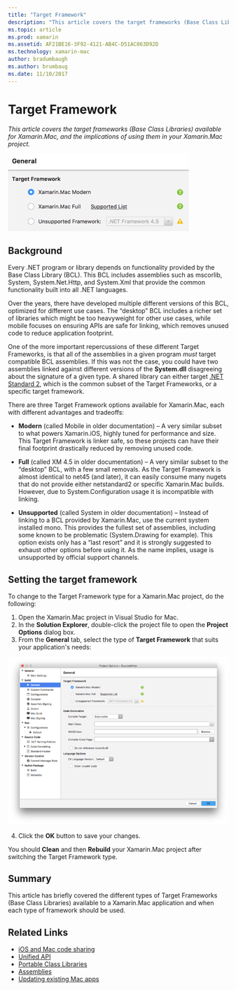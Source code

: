 ```yaml
---
title: "Target Framework"
description: "This article covers the target frameworks (Base Class Libraries) available for Xamarin.Mac, and the implications of using them in your Xamarin.Mac project."
ms.topic: article
ms.prod: xamarin
ms.assetid: AF21BE16-3F92-4121-AB4C-D51AC863D92D
ms.technology: xamarin-mac
author: bradumbaugh
ms.author: brumbaug
ms.date: 11/10/2017
---
```


# Target Framework

_This article covers the target frameworks (Base Class Libraries) available for Xamarin.Mac, and the implications of using them in your Xamarin.Mac project._

![Target framework options for Xamarin.Mac](target-framework-images/select-target.png "Target framework options for Xamarin.Mac")

## Background

Every .NET program or library depends on functionality provided by the Base Class Library (BCL). This BCL includes assemblies such as mscorlib, System, System.Net.Http, and System.Xml that provide the common functionality built into all .NET languages.

Over the years, there have developed multiple different versions of this BCL, optimized for different use cases. The “desktop” BCL includes a richer set of libraries which might be too heavyweight for other use cases, while mobile focuses on ensuring APIs are safe for linking, which removes unused code to reduce application footprint.

One of the more important repercussions of these different Target Frameworks, is that all of the assemblies in a given program *must* target compatible BCL assemblies. If this was not the case, you could have two assemblies linked against different versions of the **System.dll** disagreeing about the signature of a given type. A shared library can either target [.NET Standard 2](https://blog.xamarin.com/share-code-net-standard-2-0/), which is the common subset of the Target Frameworks, or a specific target framework.

There are three Target Framework options available for Xamarin.Mac, each with different advantages and tradeoffs:

- **Modern** (called Mobile in older documentation) – A very similar subset to what powers Xamarin.iOS, highly tuned for performance and size. This Target Framework is linker safe, so these projects can have their final footprint drastically reduced by removing unused code.

- **Full** (called XM 4.5 in older documentation) – A very similar subset to the “desktop” BCL, with a few small removals. As the Target Framework is almost identical to net45 (and later), it can easily consume many nugets that do not provide either netstandard2 or specific Xamarin.Mac builds. However, due to System.Configuration usage it is incompatible with linking.

- **Unsupported** (called System in older documentation) – Instead of linking to a BCL provided by Xamarin.Mac, use the current system installed mono. This provides the fullest set of assemblies, including some known to be problematic (System.Drawing for example). This option exists only has a “last resort” and it is strongly suggested to exhaust other options before using it. As the name implies, usage is unsupported by official support channels.

## Setting the target framework

To change to the Target Framework type for a Xamarin.Mac project, do the following:

1. Open the Xamarin.Mac project in Visual Studio for Mac.
2. In the **Solution Explorer**, double-click the project file to open the **Project Options** dialog box.
3. From the **General** tab, select the type of **Target Framework** that suits your application's needs:

  [![Using the Project Options window to choose a target framework](target-framework-images/select-target-full.png "Using the Project Options window to choose a target framework")](target-framework-images/select-target-full-large.png)

4. Click the **OK** button to save your changes.

You should **Clean** and then **Rebuild** your Xamarin.Mac project after switching the Target Framework type.

## Summary

This article has briefly covered the different types of Target Frameworks (Base Class Libraries) available to a Xamarin.Mac application and when each type of framework should be used.


## Related Links

- [iOS and Mac code sharing](~/cross-platform/macios/index.md)
- [Unified API](~/cross-platform/macios/unified/index.md)
- [Portable Class Libraries](~/cross-platform/app-fundamentals/pcl.md)
- [Assemblies](~/cross-platform/internals/available-assemblies.md)
- [Updating existing Mac apps](~/cross-platform/macios/unified/updating-mac-apps.md)
